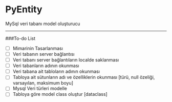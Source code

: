 # PyEntity


MySql veri tabanı model oluşturucu


----
###To-do List
- [ ] Mimarinin Tasarlanması
- [ ] Veri tabanın server bağlantısı
- [ ] Veri tabanı server bağlantıların localde saklanması
- [ ] Veri tabanların adının okunması
- [ ] Veri tabana ait tabloların adının okunması
- [ ] Tabloya ait sütunların adı ve özelliklerin okunması [türü, null özeliği, varsayılan, maksimum boyu]
- [ ] Mysql Veri türleri modelle
- [ ] Tabloya göre model class oluştur  [dataclass]
